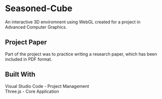 # Seasoned-Cube

An interactive 3D enviromnent using WebGL created for a project in Advanced Computer Graphics.

## Project Paper

Part of the project was to practice writing a research paper, which has been included in PDF format.

## Built With

Visual Studio Code - Project Management  
Three.js - Core Application

